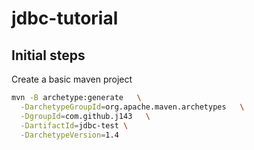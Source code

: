 # jdbc-tutorial

## Initial steps

Create a basic maven project

```bash
mvn -B archetype:generate   \
  -DarchetypeGroupId=org.apache.maven.archetypes   \
  -DgroupId=com.github.j143   \
  -DartifactId=jdbc-test \
  -DarchetypeVersion=1.4
```

